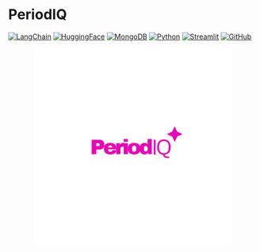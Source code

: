# PeriodIQ


[![LangChain](https://img.shields.io/badge/LangChain-00A3FF?style=for-the-badge&logo=LangChain&logoColor=white)](https://www.langchain.com/)
[![HuggingFace](https://img.shields.io/badge/HuggingFace-Model-FFCC00?style=for-the-badge&logo=Hugging%20Face)](https://huggingface.co/)
[![MongoDB](https://img.shields.io/badge/MongoDB-Database-47A248?style=for-the-badge&logo=MongoDB)](https://www.mongodb.com/)
[![Python](https://img.shields.io/badge/Python-3.10+-3776AB?style=for-the-badge&logo=Python)](https://www.python.org/)
[![Streamlit](https://img.shields.io/badge/Streamlit-UI-E03B8B?style=for-the-badge&logo=Streamlit)](https://streamlit.io/)
[![GitHub](https://img.shields.io/badge/GitHub-Code-181717?style=for-the-badge&logo=GitHub)](https://github.com/)


<p align="center">
  <img src="6.png" alt="Alt Text" width="400">
</p>

